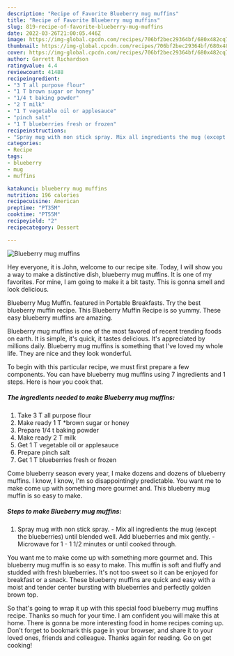 ```yaml
---
description: "Recipe of Favorite Blueberry mug muffins"
title: "Recipe of Favorite Blueberry mug muffins"
slug: 819-recipe-of-favorite-blueberry-mug-muffins
date: 2022-03-26T21:00:05.446Z
image: https://img-global.cpcdn.com/recipes/706bf2bec29364bf/680x482cq70/blueberry-mug-muffins-recipe-main-photo.jpg
thumbnail: https://img-global.cpcdn.com/recipes/706bf2bec29364bf/680x482cq70/blueberry-mug-muffins-recipe-main-photo.jpg
cover: https://img-global.cpcdn.com/recipes/706bf2bec29364bf/680x482cq70/blueberry-mug-muffins-recipe-main-photo.jpg
author: Garrett Richardson
ratingvalue: 4.4
reviewcount: 41488
recipeingredient:
- "3 T all purpose flour"
- "1 T brown sugar or honey"
- "1/4 t baking powder"
- "2 T milk"
- "1 T vegetable oil or applesauce"
- "pinch salt"
- "1 T blueberries fresh or frozen"
recipeinstructions:
- "Spray mug with non stick spray. Mix all ingredients the mug (except the blueberries) until blended well. Add blueberries and mix gently. Microwave for 1 - 1 1/2 minutes or until cooked through."
categories:
- Recipe
tags:
- blueberry
- mug
- muffins

katakunci: blueberry mug muffins 
nutrition: 196 calories
recipecuisine: American
preptime: "PT35M"
cooktime: "PT55M"
recipeyield: "2"
recipecategory: Dessert

---
```



![Blueberry mug muffins](https://img-global.cpcdn.com/recipes/706bf2bec29364bf/680x482cq70/blueberry-mug-muffins-recipe-main-photo.jpg)

Hey everyone, it is John, welcome to our recipe site. Today, I will show you a way to make a distinctive dish, blueberry mug muffins. It is one of my favorites. For mine, I am going to make it a bit tasty. This is gonna smell and look delicious.

Blueberry Mug Muffin. featured in Portable Breakfasts. Try the best blueberry muffin recipe. This Blueberry Muffin Recipe is so yummy. These easy blueberry muffins are amazing.

Blueberry mug muffins is one of the most favored of recent trending foods on earth. It is simple, it's quick, it tastes delicious. It's appreciated by millions daily. Blueberry mug muffins is something that I've loved my whole life. They are nice and they look wonderful.


To begin with this particular recipe, we must first prepare a few components. You can have blueberry mug muffins using 7 ingredients and 1 steps. Here is how you cook that.

<!--inarticleads1-->

##### The ingredients needed to make Blueberry mug muffins:

1. Take 3 T all purpose flour
1. Make ready 1 T *brown sugar or honey
1. Prepare 1/4 t baking powder
1. Make ready 2 T milk
1. Get 1 T vegetable oil or applesauce
1. Prepare pinch salt
1. Get 1 T blueberries fresh or frozen


Come blueberry season every year, I make dozens and dozens of blueberry muffins. I know, I know, I&#39;m so disappointingly predictable. You want me to make come up with something more gourmet and. This blueberry mug muffin is so easy to make. 

<!--inarticleads2-->

##### Steps to make Blueberry mug muffins:

1. Spray mug with non stick spray. - Mix all ingredients the mug (except the blueberries) until blended well. Add blueberries and mix gently. - Microwave for 1 - 1 1/2 minutes or until cooked through.


You want me to make come up with something more gourmet and. This blueberry mug muffin is so easy to make. This muffin is soft and fluffy and studded with fresh blueberries. It&#39;s not too sweet so it can be enjoyed for breakfast or a snack. These blueberry muffins are quick and easy with a moist and tender center bursting with blueberries and perfectly golden brown top. 

So that's going to wrap it up with this special food blueberry mug muffins recipe. Thanks so much for your time. I am confident you will make this at home. There is gonna be more interesting food in home recipes coming up. Don't forget to bookmark this page in your browser, and share it to your loved ones, friends and colleague. Thanks again for reading. Go on get cooking!
